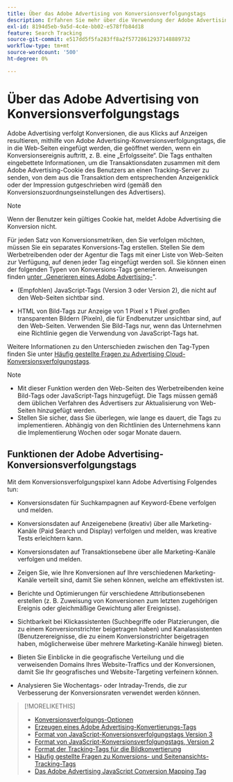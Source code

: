 ```yaml
---
title: Über das Adobe Advertising von Konversionsverfolgungstags
description: Erfahren Sie mehr über die Verwendung der Adobe Advertising-Konversionsverfolgungstags.
exl-id: 8194d5eb-9a5d-4c4e-bb02-e578ffb84d18
feature: Search Tracking
source-git-commit: e517dd5f5fa283ff8a2f57728612937148889732
workflow-type: tm+mt
source-wordcount: '500'
ht-degree: 0%

---
```


# Über das Adobe Advertising von Konversionsverfolgungstags

Adobe Advertising verfolgt Konversionen, die aus Klicks auf Anzeigen resultieren, mithilfe von Adobe Advertising-Konversionsverfolgungstags, die in die Web-Seiten eingefügt werden, die geöffnet werden, wenn ein Konversionsereignis auftritt, z. B. eine „Erfolgsseite“. Die Tags enthalten eingebettete Informationen, um die Transaktionsdaten zusammen mit dem Adobe Advertising-Cookie des Benutzers an einen Tracking-Server zu senden, von dem aus die Transaktion dem entsprechenden Anzeigenklick oder der Impression gutgeschrieben wird (gemäß den Konversionszuordnungseinstellungen des Advertisers).

>[!NOTE]
>
>Wenn der Benutzer kein gültiges Cookie hat, meldet Adobe Advertising die Konversion nicht.

Für jeden Satz von Konversionsmetriken, den Sie verfolgen möchten, müssen Sie ein separates Konversions-Tag erstellen. Stellen Sie dem Werbetreibenden oder der Agentur die Tags mit einer Liste von Web-Seiten zur Verfügung, auf denen jeder Tag eingefügt werden soll. Sie können einen der folgenden Typen von Konversions-Tags generieren. Anweisungen finden [&#x200B; unter „Generieren eines Adobe Advertising-](/help/search-social-commerce/tools/conversion-tag-generate.md)&quot;.

* (Empfohlen) JavaScript-Tags (Version 3 oder Version 2), die nicht auf den Web-Seiten sichtbar sind.

* HTML von Bild-Tags zur Anzeige von 1 Pixel x 1 Pixel großen transparenten Bildern (Pixeln), die für Endbenutzer unsichtbar sind, auf den Web-Seiten. Verwenden Sie Bild-Tags nur, wenn das Unternehmen eine Richtlinie gegen die Verwendung von JavaScript-Tags hat.

Weitere Informationen zu den Unterschieden zwischen den Tag-Typen finden Sie unter [Häufig gestellte Fragen zu Advertising Cloud-Konversionsverfolgungstags](/help/search-social-commerce/tracking/faqs-conversion-page-view-tracking-tags.md).

>[!NOTE]
>
>* Mit dieser Funktion werden den Web-Seiten des Werbetreibenden keine Bild-Tags oder JavaScript-Tags hinzugefügt. Die Tags müssen gemäß dem üblichen Verfahren des Advertisers zur Aktualisierung von Web-Seiten hinzugefügt werden.
>* Stellen Sie sicher, dass Sie überlegen, wie lange es dauert, die Tags zu implementieren. Abhängig von den Richtlinien des Unternehmens kann die Implementierung Wochen oder sogar Monate dauern.

## Funktionen der Adobe Advertising-Konversionsverfolgungstags

Mit dem Konversionsverfolgungspixel kann Adobe Advertising Folgendes tun:

* Konversionsdaten für Suchkampagnen auf Keyword-Ebene verfolgen und melden.

* Konversionsdaten auf Anzeigenebene (kreativ) über alle Marketing-Kanäle (Paid Search und Display) verfolgen und melden, was kreative Tests erleichtern kann.

* Konversionsdaten auf Transaktionsebene über alle Marketing-Kanäle verfolgen und melden.

* Zeigen Sie, wie Ihre Konversionen auf Ihre verschiedenen Marketing-Kanäle verteilt sind, damit Sie sehen können, welche am effektivsten ist.

* Berichte und Optimierungen für verschiedene Attributionsebenen erstellen (z. B. Zuweisung von Konversionen zum letzten zugehörigen Ereignis oder gleichmäßige Gewichtung aller Ereignisse).

* Sichtbarkeit bei Klickassistenten (Suchbegriffe oder Platzierungen, die zu einem Konversionstrichter beigetragen haben) und Kanalassistenten (Benutzerereignisse, die zu einem Konversionstrichter beigetragen haben, möglicherweise über mehrere Marketing-Kanäle hinweg) bieten.

* Bieten Sie Einblicke in die geografische Verteilung und die verweisenden Domains Ihres Website-Traffics und der Konversionen, damit Sie Ihr geografisches und Website-Targeting verfeinern können.

* Analysieren Sie Wochentags- oder Intraday-Trends, die zur Verbesserung der Konversionsraten verwendet werden können.

>[!MORELIKETHIS]
>
>* [Konversionsverfolgungs-Optionen](conversion-tracking-about.md)
>* [Erzeugen eines Adobe Advertising-Konvertierungs-Tags](/help/search-social-commerce/tools/conversion-tag-generate.md)
>* [Format von JavaScript-Konversionsverfolgungstags Version 3](format-conversion-tag-jsv3.md)
>* [Format von JavaScript-Konversionsverfolgungstags, Version 2](format-conversion-tag-jsv2.md)
>* [Format der Tracking-Tags für die Bildkonvertierung](format-conversion-tag-image.md)
>* [Häufig gestellte Fragen zu Konversions- und Seitenansichts-Tracking-Tags](faqs-conversion-page-view-tracking-tags.md)
>* [Das Adobe Advertising JavaScript Conversion Mapping Tag](/help/search-social-commerce/tracking/itp-conversion-mapping-tag.md)
